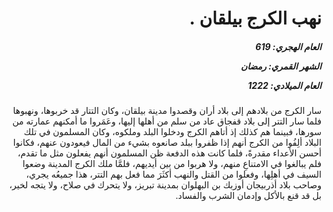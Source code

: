 <h1 dir="rtl">نهب الكرج بيلقان .</h1>

<h5 dir="rtl">العام الهجري:  619

الشهر القمري: رمضان

العام الميلادي: 1222</h5>

<p dir="rtl">سار الكرج من بلادهم إلى بلاد أران وقصدوا مدينة بيلقان، وكان التتار قد خربوها، ونهبوها فلما سار التتر إلى بلاد قفجاق عاد من سلم من أهلها إليها، وعَمَروا ما أمكنهم عمارته من سورها، فبينما هم كذلك إذ أتاهم الكرج ودخلوا البلد وملكوه، وكان المسلمون في تلك البلاد ألِفُوا من الكرج أنهم إذا ظفروا ببلد صانعوه بشيء من المال فيعودون عنهم، فكانوا أحسن الأعداء مقدرةً، فلما كانت هذه الدفعة ظن المسلمون أنهم يفعلون مثل ما تقدم، فلم يبالغوا في الامتناعِ منهم، ولا هربوا من بين أيديهم، فلمَّا ملك الكرج المدينة وضعوا السيف في أهلِها، وفعلوا من القتل والنهب أكثَرَ مما فعل بهم التتر، هذا جميعُه يجري، وصاحب بلاد أذربيجان أوزبك بن البهلوان بمدينة تبريز، ولا يتحرك في صلاح، ولا يتجه لخير، بل قد قنع بالأكل وإدمان الشرب والفساد.</p></br>
